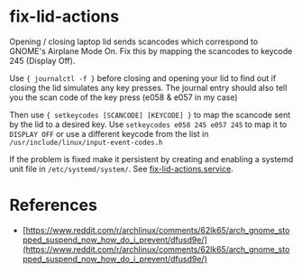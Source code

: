 # fix-lid-actions

Opening / closing laptop lid sends scancodes which correspond to GNOME's Airplane Mode On. Fix this by mapping the scancodes to keycode 245 (Display Off).

Use `{ journalctl -f }` before closing and opening your lid to find out if closing the lid simulates any key presses. The journal entry should also tell you the scan code of the key press (e058 & e057 in my case)

Then use `{ setkeycodes [SCANCODE] [KEYCODE] }` to map the scancode sent by the lid to a desired key. Use `setkeycodes e058 245 e057 245` to map it to `DISPLAY OFF` or use a different keycode from the list in `/usr/include/linux/input-event-codes.h`

If the problem is fixed make it persistent by creating and enabling a systemd unit file in `/etc/systemd/system/`. See [fix-lid-actions.service](fix-lid-actions.service).

# References

* [https://www.reddit.com/r/archlinux/comments/62lk65/arch_gnome_stopped_suspend_now_how_do_i_prevent/dfusd9e/](https://www.reddit.com/r/archlinux/comments/62lk65/arch_gnome_stopped_suspend_now_how_do_i_prevent/dfusd9e/)

